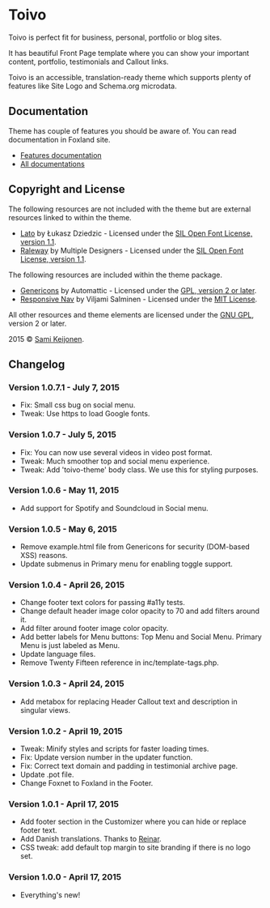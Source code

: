 # Toivo

Toivo is perfect fit for business, personal, portfolio or blog sites.

It has beautiful Front Page template where you can show your important content, portfolio, testimonials and Callout links.

Toivo is an accessible, translation-ready theme which supports plenty of features like Site Logo and Schema.org microdata.

## Documentation

Theme has couple of features you should be aware of. You can read documentation in Foxland site.

* [Features documentation](https://foxland.fi/docs/toivo-theme-documentation/)
* [All documentations](https://foxland.fi/documents/for/toivo/)

## Copyright and License

The following resources are not included with the theme but are external resources linked to within the theme.

* [Lato](https://www.google.com/fonts/specimen/Lato) by Łukasz Dziedzic - Licensed under the [SIL Open Font License, version 1.1](http://scripts.sil.org/OFL).
* [Raleway](https://www.google.com/fonts/specimen/Raleway) by Multiple Designers - Licensed under the [SIL Open Font License, version 1.1](http://scripts.sil.org/OFL).

The following resources are included within the theme package.

* [Genericons](http://genericons.com/) by Automattic - Licensed under the [GPL, version 2 or later](http://www.gnu.org/licenses/old-licenses/gpl-2.0.html).
* [Responsive Nav](http://responsive-nav.com/) by Viljami Salminen - Licensed under the [MIT License](http://opensource.org/licenses/MIT).

All other resources and theme elements are licensed under the [GNU GPL](http://www.gnu.org/licenses/old-licenses/gpl-2.0.html), version 2 or later.

2015 &copy; [Sami Keijonen](https://foxland.fi).

## Changelog

### Version 1.0.7.1 - July 7, 2015

* Fix: Small css bug on social menu.
* Tweak: Use https to load Google fonts.

### Version 1.0.7 - July 5, 2015

* Fix: You can now use several videos in video post format.
* Tweak: Much smoother top and social menu experience.
* Tweak: Add 'toivo-theme' body class. We use this for styling purposes.

### Version 1.0.6 - May 11, 2015

* Add support for Spotify and Soundcloud in Social menu.

### Version 1.0.5 - May 6, 2015

* Remove example.html file from Genericons for security (DOM-based XSS) reasons.
* Update submenus in Primary menu for enabling toggle support.

### Version 1.0.4 - April 26, 2015

* Change footer text colors for passing #a11y tests.
* Change default header image color opacity to 70 and add filters around it.
* Add filter around footer image color opacity.
* Add better labels for Menu buttons: Top Menu and Social Menu. Primary Menu is just labeled as Menu.
* Update language files.
* Remove Twenty Fifteen reference in inc/template-tags.php.

### Version 1.0.3 - April 24, 2015

* Add metabox for replacing Header Callout text and description in singular views.

### Version 1.0.2 - April 19, 2015

* Tweak: Minify styles and scripts for faster loading times.
* Fix: Update version number in the updater function.
* Fix: Correct text domain and padding in testimonial archive page.
* Update .pot file.
* Change Foxnet to Foxland in the Footer.

### Version 1.0.1 - April 17, 2015

* Add footer section in the Customizer where you can hide or replace footer text.
* Add Danish translations. Thanks to [Reinar](http://www.reinar-svendsen).
* CSS tweak: add default top margin to site branding if there is no logo set.

### Version 1.0.0 - April 17, 2015

* Everything's new!